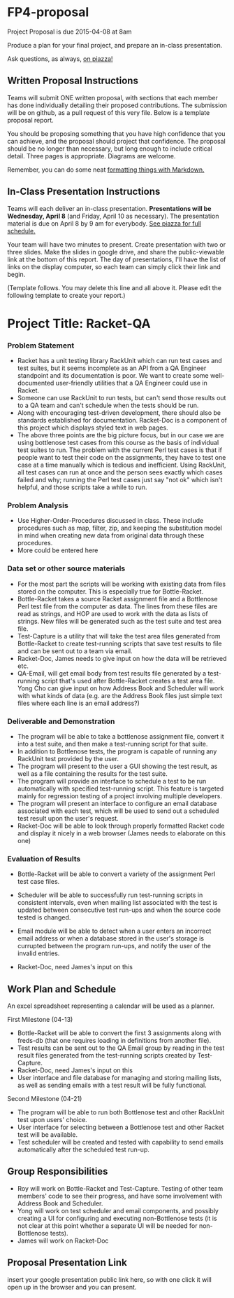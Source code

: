 # FP4-proposal
Project Proposal is due 2015-04-08 at 8am

Produce a plan for your final project, and prepare an in-class presentation.

Ask questions, as always, [on piazza!][piazza]

## Written Proposal Instructions

Teams will submit ONE written proposal, with sections that each member has done individually detailing their proposed contributions. The submission will be on github, as a pull request of this very file. Below is a template proposal report.

You should be proposing something that you have high confidence that you can achieve, and the proposal should project that confidence.
The proposal should be no longer than necessary, but long enough to include critical detail. Three pages is appropriate. Diagrams are welcome. 

Remember, you can do some neat [formatting things with Markdown.][markdown]



## In-Class Presentation Instructions
Teams will each deliver an in-class presentation. **Presentations will be Wednesday, April 8** (and Friday, April 10 as necessary). The presentation material is due on April 8 by 9 am for everybody. [See piazza for full schedule.][piazza]

Your team will have two minutes to present. Create presentation with two or three slides. Make the slides in google drive, and share the public-viewable link at the bottom of this report. The day of presentations, I'll have the list of links on the display computer, so each team can simply click their link and begin. 

(Template follows. You may delete this line and all above it. Please edit the following template to create your report.)

# Project Title: Racket-QA
### Problem Statement

* Racket has a unit testing library RackUnit which can run test cases and test suites, but it seems incomplete as an API from a QA Engineer standpoint and its documentation is poor. We want to create some well-documented user-friendly utilities that a QA Engineer could use in Racket.
* Someone can use RackUnit to run tests, but can't send those results out to a QA team and can't schedule when the tests should be run.
* Along with encouraging test-driven development, there should also be standards established for documentation. Racket-Doc is a component of this project which displays styled text in web pages.
* The above three points are the big picture focus, but in our case we are using bottlenose test cases from this course as the basis of individual test suites to run. The problem with the current Perl test cases is that if people want to test their code on the assignments, they have to test one case at a time manually which is tedious and inefficient. Using RackUnit, all test cases can run at once and the person sees exactly which cases failed and why; running the Perl test cases just say "not ok" which isn't helpful, and those scripts take a while to run.


### Problem Analysis

* Use Higher-Order-Procedures discussed in class. These include procedures such as map, filter, zip, and keeping the substitution model in mind when creating new data from original data through these procedures.
* More could be entered here

### Data set or other source materials

* For the most part the scripts will be working with existing data from files stored on the computer. This is especially true for Bottle-Racket.
* Bottle-Racket takes a source Racket assignment file and a Bottlenose Perl test file from the computer as data. The lines from these files are read as strings, and HOP are used to work with the data as lists of strings. New files will be generated such as the test suite and test area file.
* Test-Capture is a utility that will take the test area files generated from Bottle-Racket to create test-running scripts that save test results to file and can be sent out to a team via email.
* Racket-Doc, James needs to give input on how the data will be retrieved etc.
* QA-Email, will get email body from test results file generated by a test-running script that's used after Bottle-Racket creates a test area file. Yong Cho can give input on how Address Book and Scheduler will work with what kinds of data (e.g. are the Address Book files just simple text files where each line is an email address?)

### Deliverable and Demonstration

* The program will be able to take a bottlenose assignment file, convert it into a test suite, and then make a test-running script for that suite.
* In addition to Bottlenose tests, the program is capable of running any RackUnit test provided by the user.
* The program will present to the user a GUI showing the test result, as well as a file containing the results for the test suite.
* The program will provide an interface to schedule a test to be run automatically with specified test-running script. This feature is targeted mainly for regression testing of a project involving multiple developers.
* The program will present an interface to configure an email database associated with each test, which will be used to send out a scheduled test result upon the user's request.
* Racket-Doc will be able to look through properly formatted Racket code and display it nicely in a web browser (James needs to elaborate on this one)

### Evaluation of Results

- Bottle-Racket will be able to convert a variety of the assignment Perl test case files.
- Scheduler will be able to successfully run test-running scripts in consistent intervals, even when mailing list associated with the test is updated between consecutive test run-ups and when the source code tested is changed.
- Email module will be able to detect when a user enters an incorrect email address or when a database stored in the user's storage is currupted between the program run-ups, and notify the user of the invalid entries.


- Racket-Doc, need James's input on this

## Work Plan and Schedule

An excel spreadsheet representing a calendar will be used as a planner.

First Milestone (04-13)
* Bottle-Racket will be able to convert the first 3 assignments along with freds-db (that one requires loading in definitions from another file).
* Test results can be sent out to the QA Email group by reading in the test result files generated from the test-running scripts created by Test-Capture.
* Racket-Doc, need James's input on this
* User interface and file database for managing and storing mailing lists, as well as sending emails with a test result will be fully functional.

Second Milestone (04-21)
* The program will be able to run both Bottlenose test and other RackUnit test upon users' choice.
* User interface for selecting between a Bottlenose test and other Racket test will be available.
* Test scheduler will be created and tested with capability to send emails automatically after the scheduled test run-up.

## Group Responsibilities

* Roy will work on Bottle-Racket and Test-Capture. Testing of other team members' code to see their progress, and have some involvement with Address Book and Scheduler.
* Yong will work on test scheduler and email components, and possibly creating a UI for configuring and executing non-Bottlenose tests (it is not clear at this point whether a separate UI will be needed for non-Bottlenose tests).
* James will work on Racket-Doc

## Proposal Presentation Link
insert your google presentation public link here, so with one click it will open up in the browser and you can present.

<!-- Links -->
[piazza]: https://piazza.com/class/i55is8xqqwhmr?cid=453
[markdown]: https://help.github.com/articles/markdown-basics/
